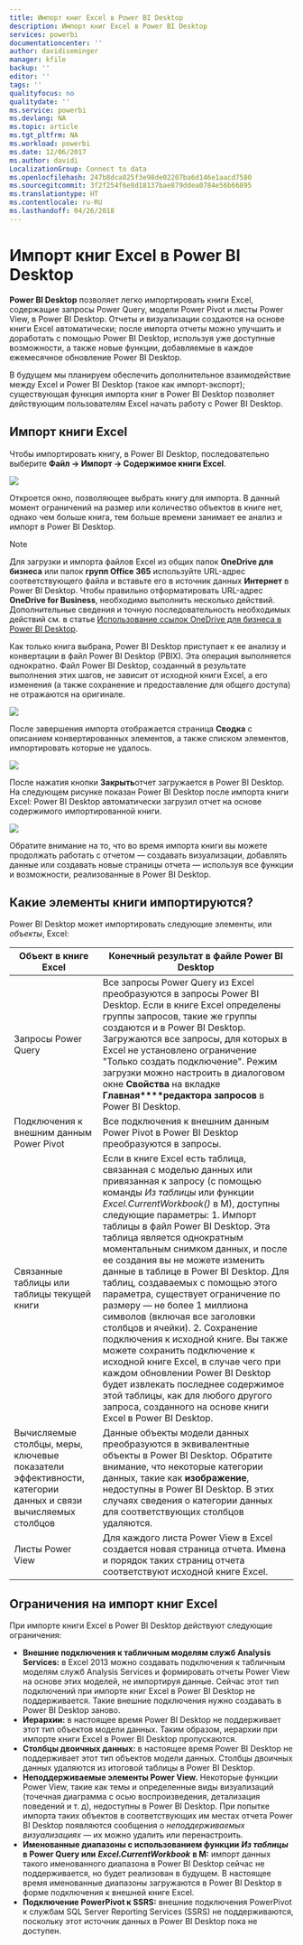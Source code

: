 ```yaml
---
title: Импорт книг Excel в Power BI Desktop
description: Импорт книг Excel в Power BI Desktop
services: powerbi
documentationcenter: ''
author: davidiseminger
manager: kfile
backup: ''
editor: ''
tags: ''
qualityfocus: no
qualitydate: ''
ms.service: powerbi
ms.devlang: NA
ms.topic: article
ms.tgt_pltfrm: NA
ms.workload: powerbi
ms.date: 12/06/2017
ms.author: davidi
LocalizationGroup: Connect to data
ms.openlocfilehash: 247b8dca825f3e98de02207ba6d146e1aacd7580
ms.sourcegitcommit: 3f2f254f6e8d18137bae879ddea0784e56b66895
ms.translationtype: HT
ms.contentlocale: ru-RU
ms.lasthandoff: 04/26/2018
---
```

# <a name="import-excel-workbooks-into-power-bi-desktop"></a>Импорт книг Excel в Power BI Desktop
**Power BI Desktop** позволяет легко импортировать книги Excel, содержащие запросы Power Query, модели Power Pivot и листы Power View, в Power BI Desktop. Отчеты и визуализации создаются на основе книги Excel автоматически; после импорта отчеты можно улучшить и доработать с помощью Power BI Desktop, используя уже доступные возможности, а также новые функции, добавляемые в каждое ежемесячное обновление Power BI Desktop.

В будущем мы планируем обеспечить дополнительное взаимодействие между Excel и Power BI Desktop (такое как импорт-экспорт); существующая функция импорта книг в Power BI Desktop позволяет действующим пользователям Excel начать работу с Power BI Desktop.

## <a name="how-do-i-import-an-excel-workbook"></a>Импорт книги Excel
Чтобы импортировать книгу, в Power BI Desktop, последовательно выберите **Файл -\> Импорт -\> Содержимое книги Excel**.

![](media/desktop-import-excel-workbooks/importexceltopbi_1.png)

Откроется окно, позволяющее выбрать книгу для импорта. В данный момент ограничений на размер или количество объектов в книге нет, однако чем больше книга, тем больше времени занимает ее анализ и импорт в Power BI Desktop.

> [!NOTE]
> Для загрузки и импорта файлов Excel из общих папок **OneDrive для бизнеса** или папок **групп Office 365** используйте URL-адрес соответствующего файла и вставьте его в источник данных **Интернет** в Power BI Desktop. Чтобы правильно отформатировать URL-адрес **OneDrive for Business**, необходимо выполнить несколько действий. Дополнительные сведения и точную последовательность необходимых действий см. в статье [Использование ссылок OneDrive для бизнеса в Power BI Desktop](desktop-use-onedrive-business-links.md).
> 
> 

Как только книга выбрана, Power BI Desktop приступает к ее анализу и конвертации в файл Power BI Desktop (PBIX). Эта операция выполняется однократно. Файл Power BI Desktop, созданный в результате выполнения этих шагов, не зависит от исходной книги Excel, а его изменения (а также сохранение и предоставление для общего доступа) не отражаются на оригинале.

![](media/desktop-import-excel-workbooks/importexceltopbi_2.png)

После завершения импорта отображается страница **Сводка** с описанием конвертированных элементов, а также списком элементов, импортировать которые не удалось.

![](media/desktop-import-excel-workbooks/importexceltopbi_3.png)

После нажатия кнопки **Закрыть**отчет загружается в Power BI Desktop. На следующем рисунке показан Power BI Desktop после импорта книги Excel: Power BI Desktop автоматически загрузил отчет на основе содержимого импортированной книги.

![](media/desktop-import-excel-workbooks/importexceltopbi_4.png)

Обратите внимание на то, что во время импорта книги вы можете продолжать работать с отчетом — создавать визуализации, добавлять данные или создавать новые страницы отчета — используя все функции и возможности, реализованные в Power BI Desktop.

## <a name="which-workbook-elements-are-imported"></a>Какие элементы книги импортируются?
Power BI Desktop может импортировать следующие элементы, или *объекты*, Excel:

| Объект в книге Excel | Конечный результат в файле Power BI Desktop |
| --- | --- |
| Запросы Power Query |Все запросы Power Query из Excel преобразуются в запросы Power BI Desktop. Если в книге Excel определены группы запросов, такие же группы создаются и в Power BI Desktop. Загружаются все запросы, для которых в Excel не установлено ограничение "Только создать подключение". Режим загрузки можно настроить в диалоговом окне **Свойства** на вкладке **Главная****редактора запросов** в Power BI Desktop. |
| Подключения к внешним данным Power Pivot |Все подключения к внешним данным Power Pivot в Power BI Desktop преобразуются в запросы. |
| Связанные таблицы или таблицы текущей книги |Если в книге Excel есть таблица, связанная с моделью данных или привязанная к запросу (с помощью команды *Из таблицы* или функции *Excel.CurrentWorkbook()* в M), доступны следующие параметры: 1. Импорт таблицы в файл Power BI Desktop. Эта таблица является однократным моментальным снимком данных, и после ее создания вы не можете изменить данные в таблице в Power BI Desktop. Для таблиц, создаваемых с помощью этого параметра, существует ограничение по размеру — не более 1 миллиона символов (включая все заголовки столбцов и ячейки). 2. Сохранение подключения к исходной книге. Вы также можете сохранить подключение к исходной книге Excel, в случае чего при каждом обновлении Power BI Desktop будет извлекать последнее содержимое этой таблицы, как для любого другого запроса, созданного на основе книги Excel в Power BI Desktop. |
| Вычисляемые столбцы, меры, ключевые показатели эффективности, категории данных и связи вычисляемых столбцов |Данные объекты модели данных преобразуются в эквивалентные объекты в Power BI Desktop. Обратите внимание, что некоторые категории данных, такие как **изображение**, недоступны в Power BI Desktop. В этих случаях сведения о категории данных для соответствующих столбцов удаляются. |
| Листы Power View |Для каждого листа Power View в Excel создается новая страница отчета. Имена и порядок таких страниц отчета соответствуют исходной книге Excel. |

## <a name="are-there-any-limitations-to-importing-a-workbook"></a>Ограничения на импорт книг Excel
При импорте книги Excel в Power BI Desktop действуют следующие ограничения:

* **Внешние подключения к табличным моделям служб Analysis Services:** в Excel 2013 можно создавать подключения к табличным моделям служб Analysis Services и формировать отчеты Power View на основе этих моделей, не импортируя данные. Сейчас этот тип подключений при импорте книг Excel в Power BI Desktop не поддерживается. Такие внешние подключения нужно создавать в Power BI Desktop заново.
* **Иерархии:** в настоящее время Power BI Desktop не поддерживает этот тип объектов модели данных. Таким образом, иерархии при импорте книги Excel в Power BI Desktop пропускаются.
* **Столбцы двоичных данных:** в настоящее время Power BI Desktop не поддерживает этот тип объектов модели данных. Столбцы двоичных данных удаляются из итоговой таблицы в Power BI Desktop.
* **Неподдерживаемые элементы Power View.** Некоторые функции Power View, такие как темы и определенные виды визуализаций (точечная диаграмма с осью воспроизведения, детализация поведений и т. д), недоступны в Power BI Desktop. При попытке импорта таких объектов в соответствующих им местах отчета Power BI Desktop появляются сообщения о *неподдерживаемых визуализациях* — их можно удалить или перенастроить.
* **Именованные диапазоны с использованием функции** ***Из таблицы*** **в Power Query или**  ***Excel.CurrentWorkbook*** **в M:** импорт данных такого именованного диапазона в Power BI Desktop сейчас не поддерживается, но будет реализован в будущем. В настоящее время именованные диапазоны загружаются в Power BI Desktop в форме подключения к внешней книге Excel.
* **Подключение PowerPivot к SSRS:** внешние подключения PowerPivot к службам SQL Server Reporting Services (SSRS) не поддерживаются, поскольку этот источник данных в Power BI Desktop пока не доступен.

